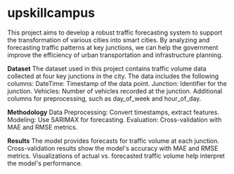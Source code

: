 # upskillcampus
This project aims to develop a robust traffic forecasting system to support the transformation of various cities into smart cities. By analyzing and forecasting traffic patterns at key junctions, we can help the government improve the efficiency of urban transportation and infrastructure planning.

**Dataset**
The dataset used in this project contains traffic volume data collected at four key junctions in the city. The data includes the following columns:
DateTime: Timestamp of the data point.
Junction: Identifier for the junction.
Vehicles: Number of vehicles recorded at the junction.
Additional columns for preprocessing, such as day_of_week and hour_of_day.

**Methodology**
Data Preprocessing: Convert timestamps, extract features.
Modeling: Use SARIMAX for forecasting.
Evaluation: Cross-validation with MAE and RMSE metrics.

**Results**
The model provides forecasts for traffic volume at each junction.
Cross-validation results show the model's accuracy with MAE and RMSE metrics.
Visualizations of actual vs. forecasted traffic volume help interpret the model's performance.
